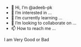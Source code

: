 - 👋 Hi, I’m @adeeb-pk
- 👀 I’m interested in ...
- 🌱 I’m currently learning ...
- 💞️ I’m looking to collaborate on ...
- 📫 How to reach me ...

<!---
adeeb-pk/adeeb-pk is a ✨ special ✨ repository because its `README.md` (this file) appears on your GitHub profile.
You can click the Preview link to take a look at your changes.
--->I am Very Good or Bad
